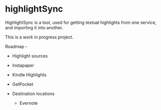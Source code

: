 # highlightSync

HighlightSync is a tool, used for getting textual highlights from one service, and
importing it into another.

This is a work in progress project.

Roadmap -

- Highlight sources
 - Instapaper
 - Kindle Highlights
 - GetPocket

- Destination locations
    - Evernote